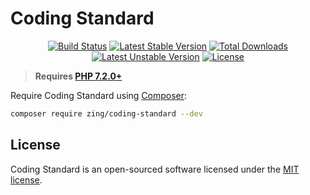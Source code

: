 # Coding Standard
<p align="center">
<a href="https://github.com/zingimmick/coding-standard/actions"><img src="https://github.com/zingimmick/coding-standard/workflows/tests/badge.svg" alt="Build Status"></a>
<a href="https://packagist.org/packages/zing/coding-standard"><img src="https://poser.pugx.org/zing/coding-standard/v/stable.svg" alt="Latest Stable Version"></a>
<a href="https://packagist.org/packages/zing/coding-standard"><img src="https://poser.pugx.org/zing/coding-standard/downloads" alt="Total Downloads"></a>
<a href="https://packagist.org/packages/zing/coding-standard"><img src="https://poser.pugx.org/zing/coding-standard/v/unstable.svg" alt="Latest Unstable Version"></a>
<a href="https://packagist.org/packages/zing/coding-standard"><img src="https://poser.pugx.org/zing/coding-standard/license" alt="License"></a>
</p>

> **Requires [PHP 7.2.0+](https://php.net/releases/)**

Require Coding Standard using [Composer](https://getcomposer.org):

```bash
composer require zing/coding-standard --dev
```

## License

Coding Standard is an open-sourced software licensed under the [MIT license](LICENSE).
